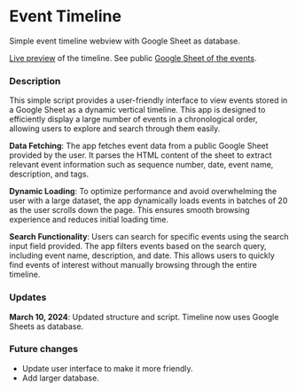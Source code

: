 # Event Timeline
Simple event timeline webview with Google Sheet as database.

[Live preview](https://samuelabyan.github.io/event-timeline/) of the timeline. See public [Google Sheet of the events](https://docs.google.com/spreadsheets/d/e/2PACX-1vSxPSGsbzCKZ94OqW-YqdDkgVHHQFHqqqIthVMwkhlYaVqUL1CMMg9JapgIqUmx8hP6F9HvLHItW59Y/pubhtml).

### Description
This simple script provides a user-friendly interface to view events stored in a Google Sheet as a dynamic vertical timeline. This app is designed to efficiently display a large number of events in a chronological order, allowing users to explore and search through them easily.

**Data Fetching**: The app fetches event data from a public Google Sheet provided by the user. It parses the HTML content of the sheet to extract relevant event information such as sequence number, date, event name, description, and tags.

**Dynamic Loading**: To optimize performance and avoid overwhelming the user with a large dataset, the app dynamically loads events in batches of 20 as the user scrolls down the page. This ensures smooth browsing experience and reduces initial loading time.

**Search Functionality**: Users can search for specific events using the search input field provided. The app filters events based on the search query, including event name, description, and date. This allows users to quickly find events of interest without manually browsing through the entire timeline.

### Updates
**March 10, 2024**: Updated structure and script. Timeline now uses Google Sheets as database.

### Future changes
- Update user interface to make it more friendly.
- Add larger database.
